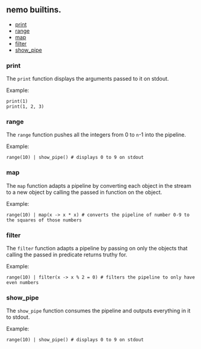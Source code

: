 ## nemo builtins.

* [print](#print)
* [range](#range)
* [map](#map)
* [filter](#filter)
* [show_pipe](#show_pipe)

<a id="print"></a>
### print
The `print` function displays the arguments passed to it on stdout.

Example:
```
print(1)
print(1, 2, 3)
```

<a id="range"></a>
### range
The `range` function pushes all the integers from 0 to `n`-1 into the pipeline.  

Example:
```
range(10) | show_pipe() # displays 0 to 9 on stdout
```

<a id="map"></a>
### map
The `map` function adapts a pipeline by converting each object in the stream to a new object
by calling the passed in function on the object.

Example:
```
range(10) | map(x -> x * x) # converts the pipeline of number 0-9 to the squares of those numbers
```


<a id="filter"></a>
### filter
The `filter` function adapts a pipeline by passing on only the objects that calling the passed in
predicate returns truthy for.

Example:
```
range(10) | filter(x -> x % 2 = 0) # filters the pipeline to only have even numbers
```

<a id="show_pipe"></a>
### show_pipe
The `show_pipe` function consumes the pipeline and outputs everything in it to stdout.

Example:
```
range(10) | show_pipe() # displays 0 to 9 on stdout
```
